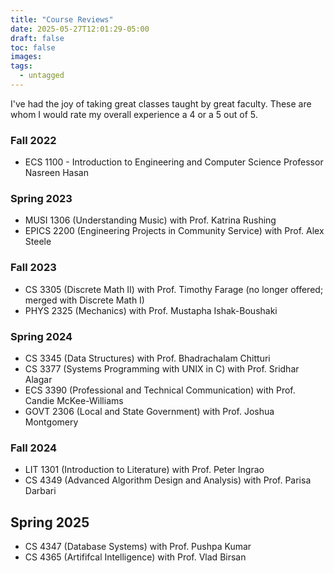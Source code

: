 ```yaml
---
title: "Course Reviews"
date: 2025-05-27T12:01:29-05:00
draft: false
toc: false
images:
tags: 
  - untagged
---
```


I've had the joy of taking great classes taught by great faculty. These are whom I would rate my overall experience a 4 or a 5 out of 5.

### Fall 2022
- ECS 1100 - Introduction to Engineering and Computer Science
Professor Nasreen Hasan

### Spring 2023
- MUSI 1306 (Understanding Music) with Prof. Katrina Rushing
- EPICS 2200 (Engineering Projects in Community Service) with Prof. Alex Steele

### Fall 2023
- CS 3305 (Discrete Math II) with Prof. Timothy Farage (no longer offered; merged with Discrete Math I)
- PHYS 2325 (Mechanics) with Prof. Mustapha Ishak-Boushaki

### Spring 2024
- CS 3345 (Data Structures) with Prof. Bhadrachalam Chitturi
- CS 3377 (Systems Programming with UNIX in C) with Prof. Sridhar Alagar
- ECS 3390 (Professional and Technical Communication) with Prof. Candie McKee-Williams
- GOVT 2306 (Local and State Government) with Prof. Joshua Montgomery

### Fall 2024
- LIT 1301 (Introduction to Literature) with Prof. Peter Ingrao
- CS 4349 (Advanced Algorithm Design and Analysis) with Prof. Parisa Darbari

## Spring 2025
- CS 4347 (Database Systems) with Prof. Pushpa Kumar
- CS 4365 (Artififcal Intelligence) with Prof. Vlad Birsan 
